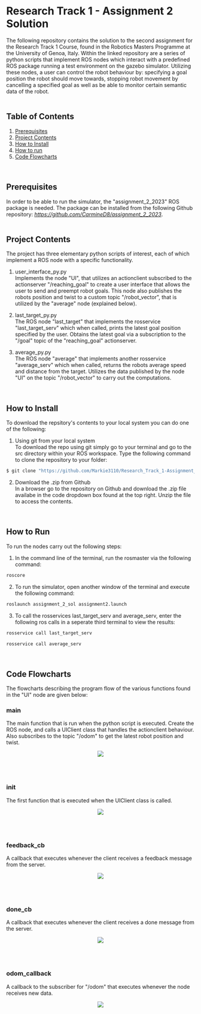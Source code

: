 Research Track 1 - Assignment 2 Solution
================================
The following repository contains the solution to the second assignment for the Research Track 1 Course, found in the Robotics Masters Programme at the University of Genoa, Italy. Within the linked repository are a series of python scripts that implement ROS nodes which interact with a predefined ROS package running a test environment on the gazebo simulator. Utilizing these nodes, a user can control the robot behaviour by: specifying a goal position the robot should move towards, stopping robot movement by cancelling a specified goal as well as be able to monitor certain semantic data of the robot.
<br><br>

Table of Contents
----------------------
1. [Prerequisites](https://github.com/Markie3110/Research_Track_1-Assignment_2/tree/main?tab=readme-ov-file#prerequisites)
2. [Project Contents](https://github.com/Markie3110/Research_Track_1-Assignment_2/tree/main?tab=readme-ov-file#project-contents)
3. [How to Install](https://github.com/Markie3110/Research_Track_1-Assignment_2/tree/main?tab=readme-ov-file#how-to-install)
4. [How to run](https://github.com/Markie3110/Research_Track_1-Assignment_2/tree/main?tab=readme-ov-file#how-to-run)
5. [Code Flowcharts](https://github.com/Markie3110/Research_Track_1-Assignment_2/tree/main?tab=readme-ov-file#code-flowcharts)
<br>

Prerequisites
----------------------
In order to be able to run the simulator, the "assignment_2_2023" ROS package is needed. The package can be installed from the following Github repository: *https://github.com/CarmineD8/assignment_2_2023*.
<br><br>

Project Contents
----------------------
The project has three elementary python scripts of interest, each of which implement a ROS node with a specific functionality.

1. user_interface_py.py<br>
Implements the node "UI", that utilizes an actionclient subscribed to the actionserver "/reaching_goal" to create a user interface that allows the user to send and preempt robot goals. This node also publishes the robots position and twist to a custom topic "/robot_vector", that is utilized by the "average" node (explained below).

2. last_target_py.py<br>
The ROS node "last_target" that implements the rosservice "last_target_serv" which when called, prints the latest goal position specified by the user. Obtains the latest goal via a subscription to the "/goal" topic of the "reaching_goal" actionserver.

3. average_py.py<br>
The ROS node "average" that implements another rosservice "average_serv" which when called, returns the robots average speed and distance from the target. Utilizes the data published by the node "UI" on the topic "/robot_vector" to carry out the computations.
<br>

How to Install
----------------------
To download the repsitory's contents to your local system you can do one of the following:

1. Using git from your local system<br>
To download the repo using git simply go to your terminal and go to the src directory within your ROS workspace. Type the following command to clone the repository to your folder:
```bash
$ git clone "https://github.com/Markie3110/Research_Track_1-Assignment_2.git"
```

2. Download the .zip from Github<br>
In a browser go to the repository on Github and download the .zip file availabe in the code dropdown box found at the top right. Unzip the file to access the contents.
<br>

How to Run
----------------------
To run the nodes carry out the following steps:<br>
1. In the command line of the terminal, run the rosmaster via the following command:
```bash
roscore
```
2. To run the simulator, open another window of the terminal and execute the following command:
```bash
roslaunch assignment_2_sol assignment2.launch
```
3. To call the rosservices last_target_serv and average_serv, enter the following ros calls in a seperate third terminal to view the results:<br>
```bash
rosservice call last_target_serv
```
```bash
rosservice call average_serv
```
<br>

Code Flowcharts
----------------------
The flowcharts describing the program flow of the various functions found in the "UI" node are given below:


### main ###
The main function that is run when the python script is executed. Create the ROS node, and calls a UIClient class that handles the actionclient behaviour. Also subscribes to the topic "/odom" to get the latest robot position and twist.
<p align="center">
  <img src="Pics/Main.png">
</p>
<br>
<br>


### __init__ ###
The first function that is executed when the UIClient class is called. 
<p align="center">
  <img src="Init.png">
</p>
<br>
<br>


### feedback_cb ###
A callback that executes whenever the client receives a feedback message from the server.
<p align="center">
  <img src="Feedback_cb.png">
</p>
<br>
<br>

### done_cb ###
A callback that executes whenever the client receives a done message from the server.
<p align="center">
  <img src="Done_cb.png">
</p>
<br>
<br>

### odom_callback ###
A callback to the subscriber for "/odom" that executes whenever the node receives new data.
<p align="center">
  <img src="Odom_callback.png">
</p>
<br>
<br>

